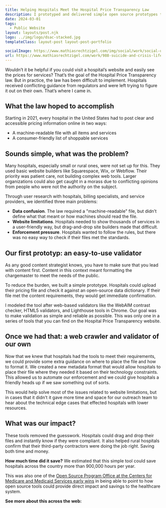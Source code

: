 ```yaml
---
title: Helping Hospitals Meet the Hospital Price Transparency Law
description: I prototyped and delivered simple open source prototypes that are estimat
date: 2024-03-01
tags:
  - Public Website
layout: layouts/post.njk
logo: ../img/logo/dsac-stacked.jpg
templateClass: layout-post layout-post-portfolio

socialImage: https://www.mathiasrechtzigel.com/img/social/work/social-usb.png
url: https://www.mathiasrechtzigel.com/work/988-suicide-and-crisis-lifeline
---
```


<p class="lead-p">Wouldn’t it be helpful if you could visit a hospital’s website and easily see the prices for services? That’s the goal of the Hospital Price Transparency law. But in practice, the law has been difficult to implement. Hospitals received conflicting guidance from regulators and were left trying to figure it out on their own. That’s where I came in.</p>

## What the law hoped to accomplish

Starting in 2021, every hospital in the United States had to post clear and accessible pricing information online in two ways:
* A machine-readable file with all items and services
* A consumer-friendly list of shoppable services



## Sounds simple, what was the problem?
Many hospitals, especially small or rural ones, were not set up for this. They used basic website builders like Squarespace, Wix, or Webflow. Their priority was patient care, not building complex web tools. Larger organizations could also get caught in a morass due to conflicting opinions from people who were not the authority on the subject.

Through user research with hospitals, billing specialists, and service providers, we identified three main problems:

* <strong>Data confusion</strong>. The law required a "machine-readable" file, but didn’t define what that meant or how machines should read the file.
* <strong>Website limitations</strong>. Hospitals needed to show thousands of services in a user-friendly way, but drag-and-drop site builders made that difficult.
* <strong>Enforcement pressure</strong>. Hospitals wanted to follow the rules, but there was no easy way to check if their files met the standards.

## Our first prototyp: an easy-to-use validator

As any good content strategist knows, you have to make sure that you lead with content first. Content in this context meant formatting the chargemaster to meet the needs of the public. 

To reduce the burden, we built a simple prototype. Hospitals could upload their pricing file and check it against an open-source data dictionary. If their file met the content requirements, they would get immediate confirmation.

I modeled the tool after web-based validators like the WebAIM contrast checker, HTML5 validators, and Lighthouse tools in Chrome. Our goal was to make validation as simple and reliable as possible. This was only one in a series of tools that you can find on the Hospital Price Transparency website.

## Once we had that: a web crawler and validator of our own

Now that we knew that hospitals had the tools to meet their requirements, we could provide some extra guidance on where to place the file and how to format it. We created a new metadata format that would allow hospitals to place their file where they needed it based on their technology constraints. This allowed us to automate our enforcement and we could give hospitals a friendly heads up if we saw something out of sorts.

This would help solve most of the issues related to website limitations, but in cases that it didn't it gave more time and space for our outreach team to hear about the technical edge cases that effected hospitals with lower resources.

## What was our impact?

These tools removed the guesswork. Hospitals could drag and drop their files and instantly know if they were compliant. It also helped rural hospitals confirm that their third-party contractors were doing the job right. Saving both time and money.

<strong>How much time did it save?</strong> We estimated that this simple tool could save hospitals across the country more than 900,000 hours per year.

This was also one of the <a href="https://www.cms.gov/digital-service/transparency#:~:text=Hospital%20price%20transparency%20(HPT)%20helps,pricing%20data%20on%20their%20websites.">Open Source Program Office at the Centers for Medicare and Medicaid Services early wins</a> in being able to point to how open source tools could provide direct impact and savings to the healthcare system.

<strong>See more about this across the web:</strong>
